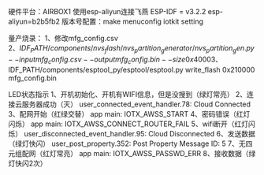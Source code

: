 硬件平台：AIRBOX1
使用esp-aliyun连接飞燕
ESP-IDF = v3.2.2
esp-aliyun=b2b5fb2
版本号配置：make menuconfig
iotkit setting

量产烧录：
1、修改mfg_config.csv  
2、$IDF_PATH/components/nvs_flash/nvs_partition_generator/nvs_partition_gen.py --input mfg_config.csv --output mfg_config.bin --size 0x4000
3、$IDF_PATH/components/esptool_py/esptool/esptool.py write_flash 0x210000 mfg_config.bin

LED状态指示
1、开机初始化、开机有WIFI信息，但是没搜到（绿灯常亮）
2、连接云服务器成功（灭）     user_connected_event_handler.78: Cloud Connected
3、配网开始（红绿交替）       app main: IOTX_AWSS_START
4、密码错误（红灯闪烁）       app main: IOTX_AWSS_CONNECT_ROUTER_FAIL
5、wifi断开（红灯闪烁）      user_disconnected_event_handler.95: Cloud Disconnected
6、发送数据（绿灯快闪）       user_post_property.352: Post Property Message ID: 5
7、无四元组配网（红灯常亮）    app main: IOTX_AWSS_PASSWD_ERR
8、接收数据（绿灯快闪2次）     

